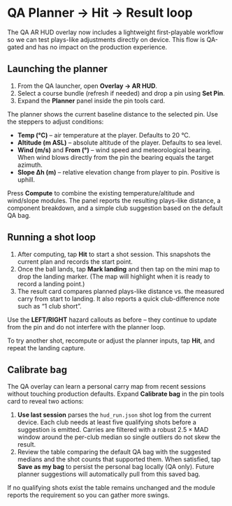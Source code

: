 # QA Planner → Hit → Result loop

The QA AR HUD overlay now includes a lightweight first-playable workflow so we can test
plays-like adjustments directly on device. This flow is QA-gated and has no impact on the
production experience.

## Launching the planner

1. From the QA launcher, open **Overlay → AR HUD**.
2. Select a course bundle (refresh if needed) and drop a pin using **Set Pin**.
3. Expand the **Planner** panel inside the pin tools card.

The planner shows the current baseline distance to the selected pin. Use the steppers to
adjust conditions:

- **Temp (°C)** – air temperature at the player. Defaults to 20 °C.
- **Altitude (m ASL)** – absolute altitude of the player. Defaults to sea level.
- **Wind (m/s)** and **From (°)** – wind speed and meteorological bearing. When wind
  blows directly from the pin the bearing equals the target azimuth.
- **Slope Δh (m)** – relative elevation change from player to pin. Positive is uphill.

Press **Compute** to combine the existing temperature/altitude and wind/slope modules.
The panel reports the resulting plays-like distance, a component breakdown, and a simple
club suggestion based on the default QA bag.

## Running a shot loop

1. After computing, tap **Hit** to start a shot session. This snapshots the current plan
   and records the start point.
2. Once the ball lands, tap **Mark landing** and then tap on the mini map to drop the
   landing marker. (The map will highlight when it is ready to record a landing point.)
3. The result card compares planned plays-like distance vs. the measured carry from start
   to landing. It also reports a quick club-difference note such as “1 club short”.

Use the **LEFT/RIGHT** hazard callouts as before – they continue to update from the pin and
do not interfere with the planner loop.

To try another shot, recompute or adjust the planner inputs, tap **Hit**, and repeat the
landing capture.

## Calibrate bag

The QA overlay can learn a personal carry map from recent sessions without touching
production defaults. Expand **Calibrate bag** in the pin tools card to reveal two actions:

1. **Use last session** parses the `hud_run.json` shot log from the current device. Each
   club needs at least five qualifying shots before a suggestion is emitted. Carries are
   filtered with a robust 2.5 × MAD window around the per-club median so single outliers do
   not skew the result.
2. Review the table comparing the default QA bag with the suggested medians and the shot
   counts that supported them. When satisfied, tap **Save as my bag** to persist the personal
   bag locally (QA only). Future planner suggestions will automatically pull from this saved
   bag.

If no qualifying shots exist the table remains unchanged and the module reports the
requirement so you can gather more swings.
